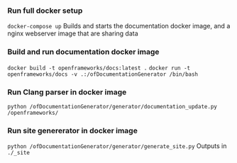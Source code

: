 ### Run full docker setup
```docker-compose up``` Builds and starts the documentation docker image, and a nginx webserver image that are sharing data

### Build and run documentation docker image
```docker build -t openframeworks/docs:latest .```
```docker run -t openframeworks/docs -v .:/ofDocumentationGenerator /bin/bash```

### Run Clang parser in docker image
```python /ofDocumentationGenerator/generator/documentation_update.py /openframeworks/```

### Run site genererator in docker image
```python /ofDocumentationGenerator/generator/generate_site.py``` Outputs in `./_site`
